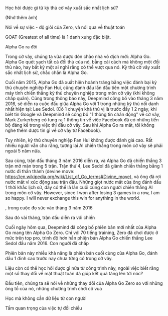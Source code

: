 
Học hỏi được gì từ kỳ thủ cờ vây xuất sắc nhất lịch sử?

(Nhớ thêm ảnh)

Nói về sự việc - độ giỏi của Zero, và nói qua về thuật toán

GOAT (Greatest of all time) là 1 danh xưng đặc biệt. 

Alpha Go ra đời

Trong cờ vây, chúng ta vừa được đón chào nhà vô địch mới: Alpha Go. Alpha Go quét sạch tất cả đối thủ của nó, bằng cái cách mà không một đối thủ nào, hay bất kỳ một ai nghĩ rằng có thể vượt qua nó. Kỳ thủ cờ vây xuất sắc nhất lịch sử, chắc chắn là Alpha Go. 

Cuối năm 2015, Alpha Go đã xuất hiện hoành tráng bằng việc đánh bại kỳ thủ chuyên nghiệp Fan Hui, cũng đánh dấu lần đầu tiên một chương trình máy tính chiến thắng kỳ thủ chuyên nghiệp trong môn cờ vây (khi không chấp quân). Cũng trong thông báo này, Deepmind công bố vào tháng 3 năm 2016, sẽ diễn ra cuộc đấu giữa Alpha Go với 1 trong những kỳ thủ nổi danh nhất hiện tại: Lee Sedol. (Có 1 chuyện khá thú vị là trước đấy 1 2 ngày, khi biết tin Google và Deepmind sẽ công bố "1 thông tin chấn động" về cờ vây, Mark Zurkerberg có tung ra 1 thông tin về việc Facebook đã có những tiến bộ đáng kể trong việc thi đấu cờ vây. Sau khi Alpha Go ra mắt, tôi không nghe thêm được tin gì về cờ vây từ Facebook).

Tuy nhiên, kỳ thủ chuyên nghiệp Fan Hui không được đánh giá cao. Rất nhiều người vẫn cho rằng, tương lai AI chiến thắng trong môn cờ vây sẽ phải ngoài 5 năm nữa. 

Sau cùng, trận đấu tháng 3 năm 2016 diễn ra, và Alpha Go đã chiến thắng 3 trận mở màn trong 5 trận. Trận thứ 4, Lee Sedol đã giành chiến thắng bằng 1 nước đi thần thánh (devine move: https://en.wikipedia.org/wiki/List_of_Go_terms#Divine_move), và ông đã rơi nước mắt vì xúc động sau trận đấu. Những giọt nước mắt của ông đánh dấu 1 thời khắc lịch sử, đây có thể là lần cuối cùng con người chiến thắng AI trong môn cờ vây. However, since I won after losing 3 games in a row, I am so happy. I will never exchange this win for anything in the world.


, trong cuộc đọ sức vào tháng 3 năm 2016


Sau đó vài tháng, trận đấu diễn ra với chiến 

Cuối ngày hôm qua, Deepmind đã công bố phiên bản mới nhất của Alpha Go mang tên Alpha Go Zero. Chỉ với 70 tiếng training, Zero đã chơi được ở mức trên top pro, trình độ hơn hẳn phiên bản Alpha Go chiến thắng Lee Sedol đầu năm 2016. Con người đã chấp 

Phiên bản này nhiều khả năng là phiên bản cuối cùng của Alpha Go, đánh dấu 1 đỉnh cao trước nay chưa từng có trong cờ vây.

Liệu còn có thể học hỏi được gì nữa từ công trình này, ngoài việc biết rằng một số thay đổi về mặt thuật toán đã giúp kết quả tăng lên tới nóc?

Đầu tiên, chúng ta sẽ nói về những thay đổi của Alpha Go Zero so với những ông tổ của nó, những chương trình chơi cờ vua

Học mà không cần dữ liệu từ con người

Tầm quan trọng của việc tự đối chiếu

